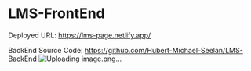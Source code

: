# LMS-FrontEnd

Deployed URL: https://lms-page.netlify.app/

BackEnd Source Code: https://github.com/Hubert-Michael-Seelan/LMS-BackEnd
![Uploading image.png…]()


